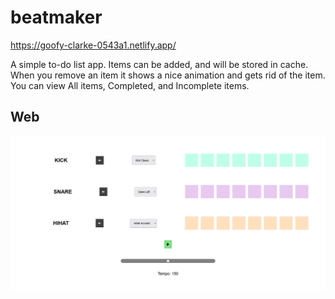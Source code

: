 # beatmaker
https://goofy-clarke-0543a1.netlify.app/

A simple to-do list app. Items can be added, and will be stored in cache. 
When you remove an item it shows a nice animation and gets rid of the item.
You can view All items, Completed, and Incomplete items.

## Web
![alt text](https://github.com/ishubham326/beatmaker/blob/master/image-1.png)

